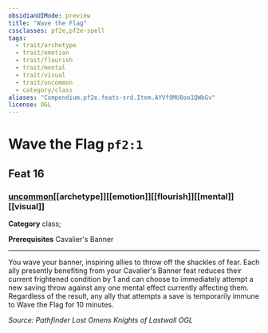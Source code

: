 ```yaml
---
obsidianUIMode: preview
title: "Wave the Flag"
cssclasses: pf2e,pf2e-spell
tags:
  - trait/archetype
  - trait/emotion
  - trait/flourish
  - trait/mental
  - trait/visual
  - trait/uncommon
  - category/class
aliases: "Compendium.pf2e.feats-srd.Item.AYVf9MU8oo1QWbGv"
license: OGL
---
```

# Wave the Flag `pf2:1`
## Feat 16
### [uncommon](uncommon "Uncommon Rarity Trait")[[archetype]][[emotion]][[flourish]][[mental]][[visual]]

**Category** class; 



**Prerequisites** Cavalier's Banner
* * *
You wave your banner, inspiring allies to throw off the shackles of fear. Each ally presently benefiting from your Cavalier's Banner feat reduces their current frightened condition by 1 and can choose to immediately attempt a new saving throw against any one mental effect currently affecting them. Regardless of the result, any ally that attempts a save is temporarily immune to Wave the Flag for 10 minutes.

*Source: Pathfinder Lost Omens Knights of Lastwall*
*OGL*